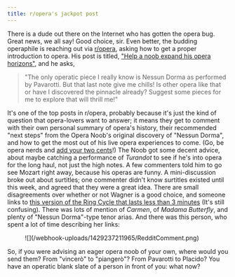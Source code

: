 ```yaml
---
title: r/opera's jackpot post
---
```


There is a dude out there on the Internet who has gotten the opera bug. Great news, we all say! Good choice, sir. Even better, the budding operaphile is reaching out via [r/opera](http://www.reddit.com/r/opera/), asking how to get a proper introduction to opera. His post is titled, ["Help a noob expand his opera horizons"](http://np.reddit.com/r/opera/comments/2d917h/help_a_noob_expand_his_opera_horizons/), and he asks,

> "The only operatic piece I really know is Nessun Dorma as performed by Pavarotti. But that last note give me chills! Is other opera like that or have I discovered the pinnacle already? Suggest some pieces for me to explore that will thrill me!"

 It's one of the top posts in r/opera, probably because it's just the kind of question that opera-lovers want to answer; it means they get to comment with their own personal summary of opera's history, their recommended "next steps" from the Opera Noob's original discovery of "Nessun Dorma", and how to get the most out of his live opera experiences to come. (Go, be opera nerds and [add your two cents](http://np.reddit.com/r/opera/comments/2d917h/help_a_noob_expand_his_opera_horizons/)!) The Noob got some decent advice, about maybe catching a performance of _Turandot_ to see if he's into opera for the long haul, not just the high notes. A few commenters told him to go see Mozart right away, because his operas are funny. A mini-discussion broke out about surtitles; one commenter didn't know surtitles existed until this week, and agreed that they were a great idea. There are small disagreements over whether or not Wagner is a good choice, and someone links to [this version of the Ring Cycle that lasts less than 3 minutes](http://www.theguardian.com/culture/australia-culture-blog/video/2013/sep/18/wagners-ring-cycle-2-mins-video) (It's still confusing). There was lots of mention of _Carmen_, of _Madama Butterfly_, and plenty of "Nessun Dorma"-type tenor arias. And there was this person, who spent a lot of time describing her links:
 
<figure data-type="image">
![](/webhook-uploads/1429237211965/RedditComment.png)
</figure>

So, if you were advising an eager opera noob of your own, where would you send them? From "vincerò" to "piangerò"? From Pavarotti to Placido? You have an operatic blank slate of a person in front of you: what now?
